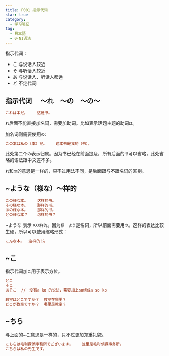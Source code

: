 ```yaml
---
title: P001 指示代词
star: true
category:
  - 学习笔记
tag:
  - 日本語
  - 0-N1语法
---
```


指示代词：

- こ    与说话人较近
- そ    与听话人较近
- あ    与说话人、听话人都远
- ど    不定代词

## 指示代词 　〜れ　〜の　〜の〜

```ini
これは本だ。    这是书。
```

`れ`后面不能直接加名词，需要加助词。比如表示话题主题的助词`は`。 

加名词则需要使用`の`:

```ini
この本は私の（本）だ。    这本书是我的（书）。
```

此处第二个`の`表示归属。因为书已经在前面提及，所有后面的`书`可以省略，此处省略的语法跟中文差不多。

`れ`和`の`的意思是一样的，只不过用法不同，是后面跟与不跟名词的区别。

## ~ような（様な）〜样的

```ini
この様な本。    这样的书。
その様な本。    那样的书。
あの様な本。    那样的书。
どの様な本？    怎样的书？
```

~ような 表示 `XXX样的`。因为`様　よう`是名词，所以前面需要用`の`。这样的表达比较生硬，所以可以使用缩略形式：

```ini
こんな本。  这样的书。
```


## ~こ

指示代词加`こ`用于表示方位。

```ini
どこ
そこ
あそこ  //　没有a ko 的说法，需要加上so组成a so ko
```

```ini
教室はどこですか？  教室在哪里？
どこが教室ですか？  哪里是教室？
```

## ~ちら

与上面的~こ意思是一样的，只不过更加郑重礼貌。

```ini
こちらは毛利探偵事務所でございます。    这里是毛利侦探事务所。
こちらは私の先生です。
```